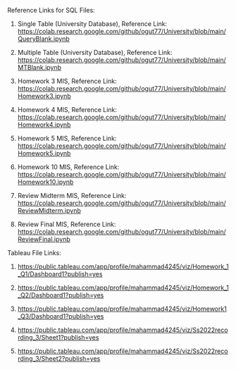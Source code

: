 Reference Links for SQL Files:

1. Single Table (University Database), Reference Link: 
https://colab.research.google.com/github/ogut77/University/blob/main/QueryBlank.ipynb

2. Multiple Table (University Database), Reference Link: 
https://colab.research.google.com/github/ogut77/University/blob/main/MTBlank.ipynb

3. Homework 3 MIS, Reference Link: 
https://colab.research.google.com/github/ogut77/University/blob/main/Homework3.ipynb

4. Homework 4 MIS, Reference Link: 
https://colab.research.google.com/github/ogut77/University/blob/main/Homework4.ipynb

5. Homework 5 MIS, Reference Link: 
https://colab.research.google.com/github/ogut77/University/blob/main/Homework5.ipynb

6. Homework 10 MIS, Reference Link: 
https://colab.research.google.com/github/ogut77/University/blob/main/Homework10.ipynb

7. Review Midterm MIS, Reference Link: 
https://colab.research.google.com/github/ogut77/University/blob/main/ReviewMidterm.ipynb

8. Review Final MIS, Reference Link: 
https://colab.research.google.com/github/ogut77/University/blob/main/ReviewFinal.ipynb

Tableau File Links:

1. https://public.tableau.com/app/profile/mahammad4245/viz/Homework_1_Q1/Dashboard1?publish=yes

2. https://public.tableau.com/app/profile/mahammad4245/viz/Homework_1_Q2/Dashboard1?publish=yes

3. https://public.tableau.com/app/profile/mahammad4245/viz/Homework1_Q3/Dashboard1?publish=yes

4. https://public.tableau.com/app/profile/mahammad4245/viz/Ss2022recording_3/Sheet1?publish=yes

5. https://public.tableau.com/app/profile/mahammad4245/viz/Ss2022recording_3/Sheet2?publish=yes

